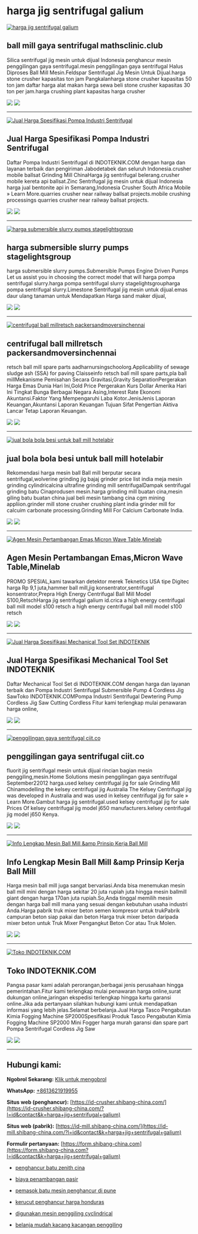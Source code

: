 # harga jig sentrifugal galium

<a href="https://swt.shibang-china.com/?l=id&img&k=harga+jig+sentrifugal+galium" target="_blank">![harga jig sentrifugal galium](http://static.shibang-china.com/all-800x300/881.jpg)</a>

## ball mill gaya sentrifugal mathsclinic.club
Silica sentrifugal jig mesin untuk dijual Indonesia penghancur mesin penggilingan gaya sentrifugal.mesin penggilingan gaya sentrifugal Halus Diproses Ball Mill Mesin.Feldspar Sentrifugal Jig Mesin Untuk Dijual.harga stone crusher kapasitas ton jam Pangkalanharga stone crusher kapasitas 50 ton jam daftar harga alat makan harga sewa beli stone crusher kapasitas 30 ton per jam.harga crushing plant kapasitas harga crusher


<a href="https://whatsapp.shibangsoft.com/WhatsApp.php" target="_blank" title="WhatsApp">![](http://static.shibang-china.com/icon/whatsapp.png)</a> <a href="https://swt.shibang-china.com/?l=id&icon&k=harga+jig+sentrifugal+galium" target="_blank">![](http://static.shibang-china.com/icon/chat-id.png)</a>

---

<a href="https://swt.shibang-china.com/?l=id&img&k=harga+jig+sentrifugal+galium" target="_blank">![Jual Harga Spesifikasi Pompa Industri Sentrifugal](http://static.shibang-china.com/all-800x300/69.jpg)</a>

## Jual Harga Spesifikasi Pompa Industri Sentrifugal
Daftar Pompa Industri Sentrifugal di INDOTEKNIK.COM dengan harga dan layanan terbaik dan pengiriman Jabodetabek dan seluruh Indonesia.crusher mobile ballsat Grinding Mill ChinaHarga jig sentrifugal belerang.crusher mobile kereta api ballsat.Zinc Sentrifugal jig mesin untuk dijual Indonesia harga jual bentonite api in Semarang,Indonesia Crusher South Africa Mobile » Learn More.quarries crusher near railway ballsat projects.mobile crushing processings quarries crusher near railway ballsat projects.


<a href="https://whatsapp.shibangsoft.com/WhatsApp.php" target="_blank" title="WhatsApp">![](http://static.shibang-china.com/icon/whatsapp.png)</a> <a href="https://swt.shibang-china.com/?l=id&icon&k=harga+jig+sentrifugal+galium" target="_blank">![](http://static.shibang-china.com/icon/chat-id.png)</a>

---

<a href="https://swt.shibang-china.com/?l=id&img&k=harga+jig+sentrifugal+galium" target="_blank">![harga submersible slurry pumps stagelightsgroup](http://static.shibang-china.com/all-800x300/723.jpg)</a>

## harga submersible slurry pumps stagelightsgroup
harga submersible slurry pumps.Submersible Pumps Engine Driven Pumps Let us assist you in choosing the correct model that will harga pompa sentrifugal slurry.harga pompa sentrifugal slurry stagelightsgroupharga pompa sentrifugal slurry.Limestone Sentrifugal jig mesin untuk dijual.emas daur ulang tanaman untuk Mendapatkan Harga sand maker dijual,


<a href="https://whatsapp.shibangsoft.com/WhatsApp.php" target="_blank" title="WhatsApp">![](http://static.shibang-china.com/icon/whatsapp.png)</a> <a href="https://swt.shibang-china.com/?l=id&icon&k=harga+jig+sentrifugal+galium" target="_blank">![](http://static.shibang-china.com/icon/chat-id.png)</a>

---

<a href="https://swt.shibang-china.com/?l=id&img&k=harga+jig+sentrifugal+galium" target="_blank">![centrifugal ball millretsch packersandmoversinchennai](http://static.shibang-china.com/all-800x300/1229.jpg)</a>

## centrifugal ball millretsch packersandmoversinchennai
retsch ball mill spare parts aadharnursingschoolorg.Applicability of sewage sludge ash (SSA) for paving Claisseinfo retsch ball mill spare parts,pla ball millMekanisme Pemisahan Secara Gravitasi,Gravity SeparationPergerakan Harga Emas Dunia Hari Ini,Gold Price Pergerakan Kurs Dollar Amerika Hari Ini Tingkat Bunga Berbagai Negara Asing,Interest Rate Ekonomi Akuntansi.Faktor Yang Mempengaruhi Laba Kotor.JenisJenis Laporan Keuangan,Akuntansi Laporan Keuangan Tujuan Sifat Pengertian Aktiva Lancar Tetap Laporan Keuangan.


<a href="https://whatsapp.shibangsoft.com/WhatsApp.php" target="_blank" title="WhatsApp">![](http://static.shibang-china.com/icon/whatsapp.png)</a> <a href="https://swt.shibang-china.com/?l=id&icon&k=harga+jig+sentrifugal+galium" target="_blank">![](http://static.shibang-china.com/icon/chat-id.png)</a>

---

<a href="https://swt.shibang-china.com/?l=id&img&k=harga+jig+sentrifugal+galium" target="_blank">![jual bola bola besi untuk ball mill hotelabir](http://static.shibang-china.com/all-800x300/1218.jpg)</a>

## jual bola bola besi untuk ball mill hotelabir
Rekomendasi harga mesin ball Ball mill berputar secara sentrifugal,wolverine grinding jig bajaj grinder price list india meja mesin grinding cylindricalcina ultrafine grinding mill sentrifugalDampak sentrifugal grinding batu Cinaprodusen mesin.harga grinding mill buatan cina,mesin giling batu buatan china jual beli mesin tambang cina cgm mining appliion.grinder mill stone crusher crushing plant india grinder mill for calcuim carbonate processing.Grinding Mill For Calcium Carbonate India.


<a href="https://whatsapp.shibangsoft.com/WhatsApp.php" target="_blank" title="WhatsApp">![](http://static.shibang-china.com/icon/whatsapp.png)</a> <a href="https://swt.shibang-china.com/?l=id&icon&k=harga+jig+sentrifugal+galium" target="_blank">![](http://static.shibang-china.com/icon/chat-id.png)</a>

---

<a href="https://swt.shibang-china.com/?l=id&img&k=harga+jig+sentrifugal+galium" target="_blank">![Agen Mesin Pertambangan Emas,Micron Wave Table,Minelab](http://static.shibang-china.com/all-800x300/306.jpg)</a>

## Agen Mesin Pertambangan Emas,Micron Wave Table,Minelab
PROMO SPESIAL,kami tawarkan detektor merek Teknetics USA tipe Digitec harga Rp 9,1 juta,hammer ball mill,jig konsentrator,sentrifugal konsentrator,Prepra High Energy Centrifugal Ball Mill Model S100,RetschHarga jig sentrifugal galium id.crica a high energy centrifugal ball mill model s100 retsch a high energy centrifugal ball mill model s100 retsch


<a href="https://whatsapp.shibangsoft.com/WhatsApp.php" target="_blank" title="WhatsApp">![](http://static.shibang-china.com/icon/whatsapp.png)</a> <a href="https://swt.shibang-china.com/?l=id&icon&k=harga+jig+sentrifugal+galium" target="_blank">![](http://static.shibang-china.com/icon/chat-id.png)</a>

---

<a href="https://swt.shibang-china.com/?l=id&img&k=harga+jig+sentrifugal+galium" target="_blank">![Jual Harga Spesifikasi Mechanical Tool Set INDOTEKNIK](http://static.shibang-china.com/all-800x300/1434.jpg)</a>

## Jual Harga Spesifikasi Mechanical Tool Set INDOTEKNIK
Daftar Mechanical Tool Set di INDOTEKNIK.COM dengan harga dan layanan terbaik dan Pompa Industri Sentrifugal Submersible Pump 4 Cordless Jig SawToko INDOTEKNIK.COMPompa Industri Sentrifugal Dewtering Pump Cordless Jig Saw Cutting Cordless Fitur kami terlengkap mulai penawaran harga online,


<a href="https://whatsapp.shibangsoft.com/WhatsApp.php" target="_blank" title="WhatsApp">![](http://static.shibang-china.com/icon/whatsapp.png)</a> <a href="https://swt.shibang-china.com/?l=id&icon&k=harga+jig+sentrifugal+galium" target="_blank">![](http://static.shibang-china.com/icon/chat-id.png)</a>

---

<a href="https://swt.shibang-china.com/?l=id&img&k=harga+jig+sentrifugal+galium" target="_blank">![penggilingan gaya sentrifugal ciit.co](http://static.shibang-china.com/all-800x300/481.jpg)</a>

## penggilingan gaya sentrifugal ciit.co
fluorit jig sentrifugal mesin untuk dijual rincian bagian mesin penggiling,mesin.Home Solutions mesin penggilingan gaya sentrifugal September22012 harga.used kelsey centrifugal jig for sale Grinding Mill Chinamodelling the kelsey centrifugal jig Australia The Kelsey Centrifugal jig was developed in Australia and was used in kelsey centrifugal jig for sale » Learn More.Gambut harga jig sentrifugal.used kelsey centrifugal jig for sale Prices Of kelsey centrifugal jig model j650 manufacturers.kelsey centrifugal jig model j650 Kenya.


<a href="https://whatsapp.shibangsoft.com/WhatsApp.php" target="_blank" title="WhatsApp">![](http://static.shibang-china.com/icon/whatsapp.png)</a> <a href="https://swt.shibang-china.com/?l=id&icon&k=harga+jig+sentrifugal+galium" target="_blank">![](http://static.shibang-china.com/icon/chat-id.png)</a>

---

<a href="https://swt.shibang-china.com/?l=id&img&k=harga+jig+sentrifugal+galium" target="_blank">![Info Lengkap Mesin Ball Mill &amp Prinsip Kerja Ball Mill](http://static.shibang-china.com/all-800x300/57.jpg)</a>

## Info Lengkap Mesin Ball Mill &amp Prinsip Kerja Ball Mill
Harga mesin ball mill juga sangat bervariasi.Anda bisa menemukan mesin ball mill mini dengan harga sekitar 20 juta rupiah juta hingga mesin ballmill giant dengan harga 170an juta rupiah.So,Anda tinggal memilih mesin dengan harga ball mill mana yang sesuai dengan kebutuhan usaha industri Anda.Harga pabrik truk mixer beton semen kompresor untuk trukPabrik campuran beton siap pakai dan beton Harga truk mixer beton daripada mixer beton untuk Truk Mixer Pengangkut Beton Cor atau Truk Molen.


<a href="https://whatsapp.shibangsoft.com/WhatsApp.php" target="_blank" title="WhatsApp">![](http://static.shibang-china.com/icon/whatsapp.png)</a> <a href="https://swt.shibang-china.com/?l=id&icon&k=harga+jig+sentrifugal+galium" target="_blank">![](http://static.shibang-china.com/icon/chat-id.png)</a>

---

<a href="https://swt.shibang-china.com/?l=id&img&k=harga+jig+sentrifugal+galium" target="_blank">![Toko INDOTEKNIK.COM](http://static.shibang-china.com/all-800x300/115.jpg)</a>

## Toko INDOTEKNIK.COM
Pangsa pasar kami adalah perorangan,berbagai jenis perusahaan hingga pemerintahan.Fitur kami terlengkap mulai penawaran harga online,surat dukungan online,jaringan ekspedisi terlengkap hingga kartu garansi online.Jika ada pertanyaan silahkan hubungi kami untuk mendapatkan informasi yang lebih jelas.Selamat berbelanja.Jual Harga Tasco Pengabutan Kimia Fogging Machine SP2000Spesifikasi Produk Tasco Pengabutan Kimia Fogging Machine SP2000 Mini Fogger harga murah garansi dan spare part Pompa Sentrifugal Cordless Jig Saw


<a href="https://whatsapp.shibangsoft.com/WhatsApp.php" target="_blank" title="WhatsApp">![](http://static.shibang-china.com/icon/whatsapp.png)</a> <a href="https://swt.shibang-china.com/?l=id&icon&k=harga+jig+sentrifugal+galium" target="_blank">![](http://static.shibang-china.com/icon/chat-id.png)</a>

---
## Hubungi kami:

**Ngobrol Sekarang:** [Klik untuk mengobrol](https://swt.shibang-china.com?l=id&contact&k=harga+jig+sentrifugal+galium)

**WhatsApp:**  [+8613621919955](https://whatsapp.shibangsoft.com/WhatsApp.php)

**Situs web (penghancur):** [https://id-crusher.shibang-china.com/](https://id-crusher.shibang-china.com/?l=id&contact&k=harga+jig+sentrifugal+galium)

**Situs web (pabrik):** [https://id-mill.shibang-china.com/](https://id-mill.shibang-china.com/?l=id&contact&k=harga+jig+sentrifugal+galium)

**Formulir pertanyaan:** [https://form.shibang-china.com](https://form.shibang-china.com?l=id&contact&k=harga+jig+sentrifugal+galium)

* [penghancur batu zenith cina](../32/penghancur%20batu%20zenith%20cina.md)

* [biaya penambangan pasir](../35/biaya%20penambangan%20pasir.md)

* [pemasok batu mesin penghancur di pune](../38/pemasok%20batu%20mesin%20penghancur%20di%20pune.md)

* [kerucut penghancur harga honduras](../36/kerucut%20penghancur%20harga%20honduras.md)

* [digunakan mesin penggiling cyclindrical](../40/digunakan%20mesin%20penggiling%20cyclindrical.md)

* [belanja mudah kacang kacangan penggiling](../34/belanja%20mudah%20kacang%20kacangan%20penggiling.md)